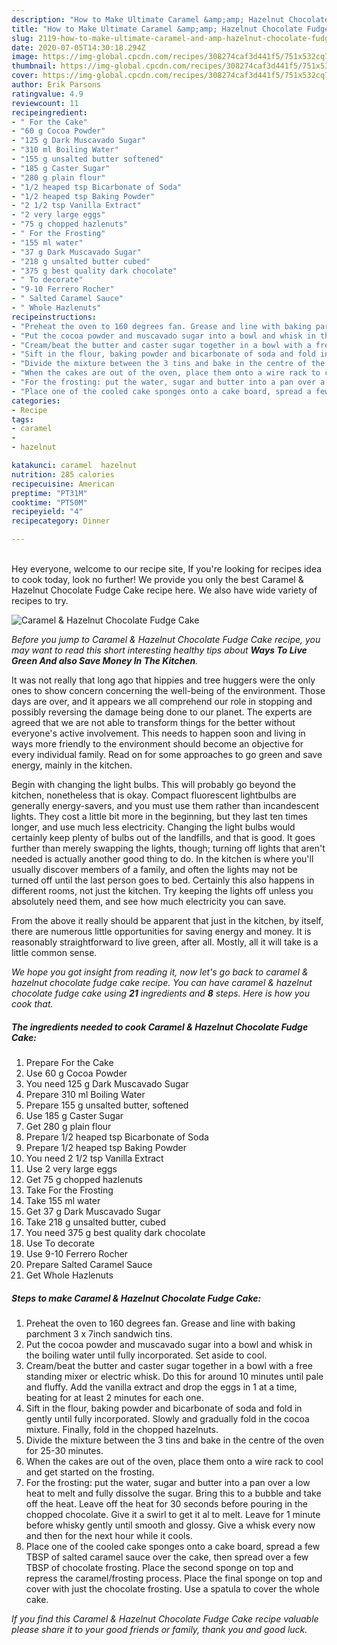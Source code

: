 ```yaml
---
description: "How to Make Ultimate Caramel &amp;amp; Hazelnut Chocolate Fudge Cake"
title: "How to Make Ultimate Caramel &amp;amp; Hazelnut Chocolate Fudge Cake"
slug: 2119-how-to-make-ultimate-caramel-and-amp-hazelnut-chocolate-fudge-cake
date: 2020-07-05T14:30:18.294Z
image: https://img-global.cpcdn.com/recipes/308274caf3d441f5/751x532cq70/caramel-hazelnut-chocolate-fudge-cake-recipe-main-photo.jpg
thumbnail: https://img-global.cpcdn.com/recipes/308274caf3d441f5/751x532cq70/caramel-hazelnut-chocolate-fudge-cake-recipe-main-photo.jpg
cover: https://img-global.cpcdn.com/recipes/308274caf3d441f5/751x532cq70/caramel-hazelnut-chocolate-fudge-cake-recipe-main-photo.jpg
author: Erik Parsons
ratingvalue: 4.9
reviewcount: 11
recipeingredient:
- " For the Cake"
- "60 g Cocoa Powder"
- "125 g Dark Muscavado Sugar"
- "310 ml Boiling Water"
- "155 g unsalted butter softened"
- "185 g Caster Sugar"
- "280 g plain flour"
- "1/2 heaped tsp Bicarbonate of Soda"
- "1/2 heaped tsp Baking Powder"
- "2 1/2 tsp Vanilla Extract"
- "2 very large eggs"
- "75 g chopped hazlenuts"
- " For the Frosting"
- "155 ml water"
- "37 g Dark Muscavado Sugar"
- "218 g unsalted butter cubed"
- "375 g best quality dark chocolate"
- " To decorate"
- "9-10 Ferrero Rocher"
- " Salted Caramel Sauce"
- " Whole Hazlenuts"
recipeinstructions:
- "Preheat the oven to 160 degrees fan. Grease and line with baking parchment 3 x 7inch sandwich tins."
- "Put the cocoa powder and muscavado sugar into a bowl and whisk in the boiling water until fully incorporated. Set aside to cool."
- "Cream/beat the butter and caster sugar together in a bowl with a free standing mixer or electric whisk. Do this for around 10 minutes until pale and fluffy. Add the vanilla extract and drop the eggs in 1 at a time, beating for at least 2 minutes for each one."
- "Sift in the flour, baking powder and bicarbonate of soda and fold in gently until fully incorporated. Slowly and gradually fold in the cocoa mixture. Finally, fold in the chopped hazelnuts."
- "Divide the mixture between the 3 tins and bake in the centre of the oven for 25-30 minutes."
- "When the cakes are out of the oven, place them onto a wire rack to cool and get started on the frosting."
- "For the frosting: put the water, sugar and butter into a pan over a low heat to melt and fully dissolve the sugar. Bring this to a bubble and take off the heat. Leave off the heat for 30 seconds before pouring in the chopped chocolate. Give it a swirl to get it al to melt. Leave for 1 minute before whisky gently until smooth and glossy. Give a whisk every now and then for the next hour while it cools."
- "Place one of the cooled cake sponges onto a cake board, spread a few TBSP of salted caramel sauce over the cake, then spread over a few TBSP of chocolate frosting. Place the second sponge on top and repress the caramel/frosting process. Place the final sponge on top and cover with just the chocolate frosting. Use a spatula to cover the whole cake."
categories:
- Recipe
tags:
- caramel
- 
- hazelnut

katakunci: caramel  hazelnut 
nutrition: 285 calories
recipecuisine: American
preptime: "PT31M"
cooktime: "PT50M"
recipeyield: "4"
recipecategory: Dinner

---
```

<br>
Hey everyone, welcome to our recipe site, If you're looking for recipes idea to cook today, look no further! We provide you only the best Caramel &amp; Hazelnut Chocolate Fudge Cake recipe here. We also have wide variety of recipes to try.
<br>


![Caramel &amp; Hazelnut Chocolate Fudge Cake](https://img-global.cpcdn.com/recipes/308274caf3d441f5/751x532cq70/caramel-hazelnut-chocolate-fudge-cake-recipe-main-photo.jpg)

<i>Before you jump to Caramel &amp; Hazelnut Chocolate Fudge Cake recipe, you may want to read this short interesting healthy tips about 
<strong>Ways To Live Green And also Save Money In The Kitchen</strong>.</i>
</br>

It was not really that long ago that hippies and tree huggers were the only ones to show concern concerning the well-being of the environment. Those days are over, and it appears we all comprehend our role in stopping and possibly reversing the damage being done to our planet. The experts are agreed that we are not able to transform things for the better without everyone's active involvement. This needs to happen soon and living in ways more friendly to the environment should become an objective for every individual family. Read on for some approaches to go green and save energy, mainly in the kitchen.

Begin with changing the light bulbs. This will probably go beyond the kitchen, nonetheless that is okay. Compact fluorescent lightbulbs are generally energy-savers, and you must use them rather than incandescent lights. They cost a little bit more in the beginning, but they last ten times longer, and use much less electricity. Changing the light bulbs would certainly keep plenty of bulbs out of the landfills, and that is good. It goes further than merely swapping the lights, though; turning off lights that aren't needed is actually another good thing to do. In the kitchen is where you'll usually discover members of a family, and often the lights may not be turned off until the last person goes to bed. Certainly this also happens in different rooms, not just the kitchen. Try keeping the lights off unless you absolutely need them, and see how much electricity you can save.

From the above it really should be apparent that just in the kitchen, by itself, there are numerous little opportunities for saving energy and money. It is reasonably straightforward to live green, after all. Mostly, all it will take is a little common sense.


<i>We hope you got insight from reading it, now let's go back to caramel &amp; hazelnut chocolate fudge cake recipe. You can have caramel &amp; hazelnut chocolate fudge cake using <strong>21</strong> ingredients and <strong>8</strong> steps. Here is how you cook that.
</i>

##### The ingredients needed to cook Caramel &amp; Hazelnut Chocolate Fudge Cake:

1. Prepare  For the Cake
1. Use 60 g Cocoa Powder
1. You need 125 g Dark Muscavado Sugar
1. Prepare 310 ml Boiling Water
1. Prepare 155 g unsalted butter, softened
1. Use 185 g Caster Sugar
1. Get 280 g plain flour
1. Prepare 1/2 heaped tsp Bicarbonate of Soda
1. Prepare 1/2 heaped tsp Baking Powder
1. You need 2 1/2 tsp Vanilla Extract
1. Use 2 very large eggs
1. Get 75 g chopped hazlenuts
1. Take  For the Frosting
1. Take 155 ml water
1. Get 37 g Dark Muscavado Sugar
1. Take 218 g unsalted butter, cubed
1. You need 375 g best quality dark chocolate
1. Use  To decorate
1. Use 9-10 Ferrero Rocher
1. Prepare  Salted Caramel Sauce
1. Get  Whole Hazlenuts


##### Steps to make Caramel &amp; Hazelnut Chocolate Fudge Cake:

1. Preheat the oven to 160 degrees fan. Grease and line with baking parchment 3 x 7inch sandwich tins.
1. Put the cocoa powder and muscavado sugar into a bowl and whisk in the boiling water until fully incorporated. Set aside to cool.
1. Cream/beat the butter and caster sugar together in a bowl with a free standing mixer or electric whisk. Do this for around 10 minutes until pale and fluffy. Add the vanilla extract and drop the eggs in 1 at a time, beating for at least 2 minutes for each one.
1. Sift in the flour, baking powder and bicarbonate of soda and fold in gently until fully incorporated. Slowly and gradually fold in the cocoa mixture. Finally, fold in the chopped hazelnuts.
1. Divide the mixture between the 3 tins and bake in the centre of the oven for 25-30 minutes.
1. When the cakes are out of the oven, place them onto a wire rack to cool and get started on the frosting.
1. For the frosting: put the water, sugar and butter into a pan over a low heat to melt and fully dissolve the sugar. Bring this to a bubble and take off the heat. Leave off the heat for 30 seconds before pouring in the chopped chocolate. Give it a swirl to get it al to melt. Leave for 1 minute before whisky gently until smooth and glossy. Give a whisk every now and then for the next hour while it cools.
1. Place one of the cooled cake sponges onto a cake board, spread a few TBSP of salted caramel sauce over the cake, then spread over a few TBSP of chocolate frosting. Place the second sponge on top and repress the caramel/frosting process. Place the final sponge on top and cover with just the chocolate frosting. Use a spatula to cover the whole cake.


<i>If you find this Caramel &amp; Hazelnut Chocolate Fudge Cake recipe valuable please share it to your good friends or family, thank you and good luck.</i>
